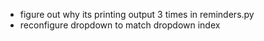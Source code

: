 - figure out why its printing output 3 times in reminders.py
- reconfigure dropdown to match dropdown index
